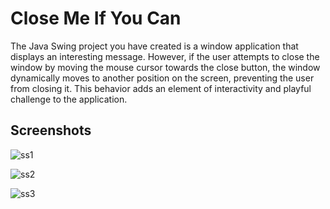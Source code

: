 # Close Me If You Can
The Java Swing project you have created is a window application that displays an interesting message. However, if the user attempts to close the window by moving the mouse cursor towards the close button, the window dynamically moves to another position on the screen, preventing the user from closing it. This behavior adds an element of interactivity and playful challenge to the application.

## Screenshots
![ss1](https://github.com/hassanmahfuj/CloseMeIfYouCan/blob/main/screenshots/ss1.png)

![ss2](https://github.com/hassanmahfuj/CloseMeIfYouCan/blob/main/screenshots/ss2.png)

![ss3](https://github.com/hassanmahfuj/CloseMeIfYouCan/blob/main/screenshots/ss3.png)